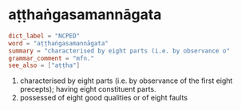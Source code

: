 # aṭṭhaṅgasamannāgata

``` toml
dict_label = "NCPED"
word = "aṭṭhaṅgasamannāgata"
summary = "characterised by eight parts (i.e. by observance o"
grammar_comment = "mfn."
see_also = ["aṭṭha"]
```

1. characterised by eight parts (i.e. by observance of the first eight precepts); having eight constituent parts.
2. possessed of eight good qualities or of eight faults

